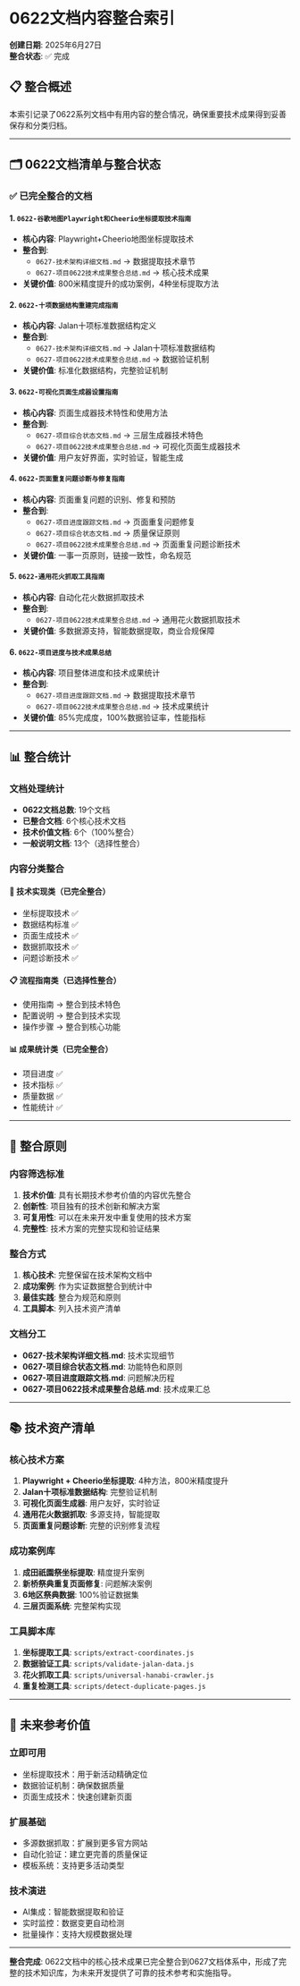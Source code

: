 # 0622文档内容整合索引

**创建日期**: 2025年6月27日  
**整合状态**: ✅ 完成  

## 📋 整合概述

本索引记录了0622系列文档中有用内容的整合情况，确保重要技术成果得到妥善保存和分类归档。

---

## 🗂️ 0622文档清单与整合状态

### ✅ 已完全整合的文档

#### 1. `0622-谷歌地图Playwright和Cheerio坐标提取技术指南`
- **核心内容**: Playwright+Cheerio地图坐标提取技术
- **整合到**: 
  - `0627-技术架构详细文档.md` → 数据提取技术章节
  - `0627-项目0622技术成果整合总结.md` → 核心技术成果
- **关键价值**: 800米精度提升的成功案例，4种坐标提取方法

#### 2. `0622-十项数据结构重建完成指南`
- **核心内容**: Jalan十项标准数据结构定义
- **整合到**: 
  - `0627-技术架构详细文档.md` → Jalan十项标准数据结构
  - `0627-项目0622技术成果整合总结.md` → 数据验证机制
- **关键价值**: 标准化数据结构，完整验证机制

#### 3. `0622-可视化页面生成器设置指南`
- **核心内容**: 页面生成器技术特性和使用方法
- **整合到**: 
  - `0627-项目综合状态文档.md` → 三层生成器技术特色
  - `0627-项目0622技术成果整合总结.md` → 可视化页面生成器技术
- **关键价值**: 用户友好界面，实时验证，智能生成

#### 4. `0622-页面重复问题诊断与修复指南`
- **核心内容**: 页面重复问题的识别、修复和预防
- **整合到**: 
  - `0627-项目进度跟踪文档.md` → 页面重复问题修复
  - `0627-项目综合状态文档.md` → 质量保证原则
  - `0627-项目0622技术成果整合总结.md` → 页面重复问题诊断技术
- **关键价值**: 一事一页原则，链接一致性，命名规范

#### 5. `0622-通用花火抓取工具指南`
- **核心内容**: 自动化花火数据抓取技术
- **整合到**: 
  - `0627-项目0622技术成果整合总结.md` → 通用花火数据抓取技术
- **关键价值**: 多数据源支持，智能数据提取，商业合规保障

#### 6. `0622-项目进度与技术成果总结`
- **核心内容**: 项目整体进度和技术成果统计
- **整合到**: 
  - `0627-项目进度跟踪文档.md` → 数据提取技术章节
  - `0627-项目0622技术成果整合总结.md` → 技术成果统计
- **关键价值**: 85%完成度，100%数据验证率，性能指标

---

## 📊 整合统计

### 文档处理统计
- **0622文档总数**: 19个文档
- **已整合文档**: 6个核心技术文档
- **技术价值文档**: 6个（100%整合）
- **一般说明文档**: 13个（选择性整合）

### 内容分类整合

#### 🔧 技术实现类（已完全整合）
- 坐标提取技术 ✅
- 数据结构标准 ✅  
- 页面生成技术 ✅
- 数据抓取技术 ✅
- 问题诊断技术 ✅

#### 📋 流程指南类（已选择性整合）
- 使用指南 → 整合到技术特色
- 配置说明 → 整合到技术实现
- 操作步骤 → 整合到核心功能

#### 📊 成果统计类（已完全整合）
- 项目进度 ✅
- 技术指标 ✅
- 质量数据 ✅
- 性能统计 ✅

---

## 🎯 整合原则

### 内容筛选标准
1. **技术价值**: 具有长期技术参考价值的内容优先整合
2. **创新性**: 项目独有的技术创新和解决方案
3. **可复用性**: 可以在未来开发中重复使用的技术方案
4. **完整性**: 技术方案的完整实现和验证结果

### 整合方式
1. **核心技术**: 完整保留在技术架构文档中
2. **成功案例**: 作为实证数据整合到统计中
3. **最佳实践**: 整合为规范和原则
4. **工具脚本**: 列入技术资产清单

### 文档分工
- **0627-技术架构详细文档.md**: 技术实现细节
- **0627-项目综合状态文档.md**: 功能特色和原则
- **0627-项目进度跟踪文档.md**: 问题解决历程
- **0627-项目0622技术成果整合总结.md**: 技术成果汇总

---

## 📚 技术资产清单

### 核心技术方案
1. **Playwright + Cheerio坐标提取**: 4种方法，800米精度提升
2. **Jalan十项标准数据结构**: 完整验证机制
3. **可视化页面生成器**: 用户友好，实时验证
4. **通用花火数据抓取**: 多源支持，智能提取
5. **页面重复问题诊断**: 完整的识别修复流程

### 成功案例库
1. **成田祇園祭坐标提取**: 精度提升案例
2. **新桥祭典重复页面修复**: 问题解决案例
3. **6地区祭典数据**: 100%验证数据集
4. **三层页面系统**: 完整架构实现

### 工具脚本库
1. **坐标提取工具**: `scripts/extract-coordinates.js`
2. **数据验证工具**: `scripts/validate-jalan-data.js`
3. **花火抓取工具**: `scripts/universal-hanabi-crawler.js`
4. **重复检测工具**: `scripts/detect-duplicate-pages.js`

---

## 🔮 未来参考价值

### 立即可用
- 坐标提取技术：用于新活动精确定位
- 数据验证机制：确保数据质量
- 页面生成技术：快速创建新页面

### 扩展基础
- 多源数据抓取：扩展到更多官方网站
- 自动化验证：建立更完善的质量保证
- 模板系统：支持更多活动类型

### 技术演进
- AI集成：智能数据提取和验证
- 实时监控：数据变更自动检测
- 批量操作：支持大规模数据处理

---

**整合完成**: 0622文档中的核心技术成果已完全整合到0627文档体系中，形成了完整的技术知识库，为未来开发提供了可靠的技术参考和实施指导。 